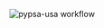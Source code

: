 ![pypsa-usa workflow](https://github.com/ktehranchi/pypsa-breakthroughenergy-usa/blob/kamran/workflow/repo_data/workflow.png)
